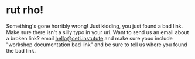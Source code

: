 # rut rho!

Something's gone horribly wrong! Just kidding, you just found a bad link. Make sure there isn't a silly typo in your url. Want to send us an email about a broken link? email hello@ceti.instutute and make sure youo include "workshop documentation bad link" and be sure to tell us where you found the bad link.
